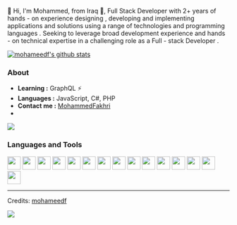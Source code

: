 👋 Hi, I'm Mohammed, from Iraq 🚀,
Full Stack Developer with 2+ years of hands - on experience designing , developing and implementing applications and solutions using a range of technologies and programming languages . Seeking to leverage broad development experience and hands - on technical expertise in a challenging role as a Full - stack Developer .

[![mohameedf's github stats](https://github-readme-stats.vercel.app/api?username=mohameedf&show_icons=true&count_private=true&show_icons=true&theme=react)](https://github.com/mohameedf)

### About

- **Learning :** GraphQL :zap:
- **Languages :** JavaScript, C#, PHP
- **Contact me :** [MohammedFakhri](https://www.linkedin.com/in/mohammed-fakhri-463054134/)
- 
<img src="https://github-readme-stats.vercel.app/api/top-langs/?username=mohameedf&layout=compact"/>

### Languages and Tools

<code><img height="30" src="https://upload.wikimedia.org/wikipedia/commons/thumb/d/d9/Node.js_logo.svg/1200px-Node.js_logo.svg.png"></code>
<code><img height="30" src="https://symbols.getvecta.com/stencil_89/36_nestjs.14658804d8.png"></code>
<code><img height="30" src="https://upload.wikimedia.org/wikipedia/commons/thumb/9/99/Unofficial_JavaScript_logo_2.svg/480px-Unofficial_JavaScript_logo_2.svg.png"></code>
<code><img height="30" src="https://upload.wikimedia.org/wikipedia/commons/thumb/4/4c/Typescript_logo_2020.svg/1200px-Typescript_logo_2020.svg.png"></code>
<code><img height="30" src="https://img.stackshare.io/service/7419/20165699.png"></code>
<code><img height="30" src="https://upload.wikimedia.org/wikipedia/commons/thumb/e/ee/.NET_Core_Logo.svg/1200px-.NET_Core_Logo.svg.png"></code>
<code><img height="30" src="https://iconape.com/wp-content/png_logo_vector/c-sharp-c-logo.png"></code>
<code><img height="30" src="https://www.freeiconspng.com/thumbs/sql-server-icon-png/sql-server-icon-png-1.png"></code>
<code><img height="30" src="https://upload.wikimedia.org/wikipedia/commons/thumb/2/29/Postgresql_elephant.svg/1200px-Postgresql_elephant.svg.png"></code>
<code><img height="30" src="https://upload.wikimedia.org/wikipedia/commons/thumb/a/a7/React-icon.svg/1280px-React-icon.svg.png"></code>
<code><img height="30" src="https://upload.wikimedia.org/wikipedia/commons/thumb/8/8e/Nextjs-logo.svg/800px-Nextjs-logo.svg.png"></code>
<code><img height="30" src="https://miro.medium.com/max/512/1*9U1toerFxB8aiFRreLxEUQ.png"></code>
<code><img height="30" src="https://upload.wikimedia.org/wikipedia/commons/thumb/3/36/Logo.min.svg/2560px-Logo.min.svg.png"></code>
<code><img height="30" src="https://download.logo.wine/logo/MySQL/MySQL-Logo.wine.png"></code>
<code><img height="30" src="https://upload.wikimedia.org/wikipedia/commons/f/f3/Visual_Studio_Code_0.10.1_icon.png"></code>

---

Credits: [mohameedf](https://github.com/mohameedf) 
<p><img src="https://komarev.com/ghpvc/?username=mohameedf&style=flat"</p>
